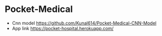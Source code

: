 # Pocket-Medical

* Cnn model https://github.com/Kunal614/Pocket-Medical-CNN-Model
* App link https://pocket-hospital.herokuapp.com/
